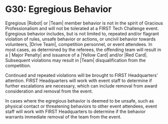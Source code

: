 # G30: Egregious Behavior

Egregious |Robot| or |Team| member behavior is not in the spirit of Gracious
Professionalism and will not be tolerated at a FIRST Tech Challenge event.
Egregious behavior includes, but is not limited to, repeated and/or flagrant
violation of rules, unsafe behavior or actions, or uncivil behavior towards
volunteers, |Drive Team|, competition personnel, or event attendees. In most
cases, as determined by the referees, the offending team will result in a |
Major Penalty| and issuance of a |Yellow Card| and/or |Red Card|. Subsequent
violations may result in |Team| disqualification from the competition.

Continued and repeated violations will be brought to FIRST Headquarters’
attention. FIRST Headquarters will work with event staff to determine if further
escalations are necessary, which can include removal from award consideration
and removal from the event.

In cases where the egregious behavior is deemed to be unsafe, such as physical
contact or threatening behaviors to other event attendees, event staff will work
with FIRST Headquarters to determine if the behavior warrants immediate removal
of the team from the event.
